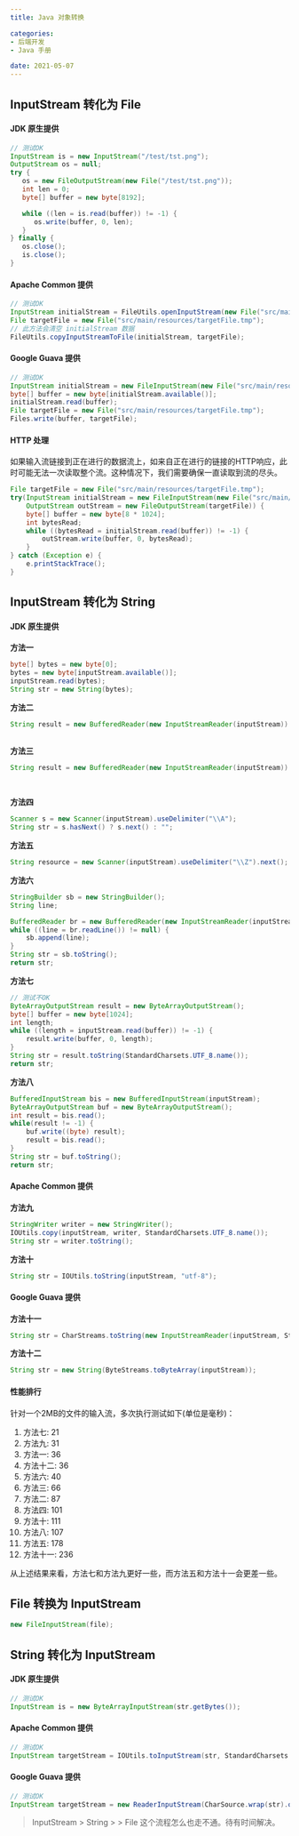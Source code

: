 ```yaml
---
title: Java 对象转换

categories:
- 后端开发
- Java 手册

date: 2021-05-07
---
```

## InputStream 转化为 File
#### JDK 原生提供
```java
// 测试OK
InputStream is = new InputStream("/test/tst.png");
OutputStream os = null;
try {
   os = new FileOutputStream(new File("/test/tst.png"));
   int len = 0;
   byte[] buffer = new byte[8192];

   while ((len = is.read(buffer)) != -1) {
      os.write(buffer, 0, len);
   }
} finally {
   os.close();
   is.close();
}
```

#### Apache Common 提供
```java
// 测试OK
InputStream initialStream = FileUtils.openInputStream(new File("src/main/resources/sample.txt"));
File targetFile = new File("src/main/resources/targetFile.tmp");
// 此方法会清空 initialStream 数据
FileUtils.copyInputStreamToFile(initialStream, targetFile);
```

#### Google Guava 提供
```java
// 测试OK
InputStream initialStream = new FileInputStream(new File("src/main/resources/sample.txt"));
byte[] buffer = new byte[initialStream.available()];
initialStream.read(buffer);
File targetFile = new File("src/main/resources/targetFile.tmp");
Files.write(buffer, targetFile);
```

#### HTTP 处理
如果输入流链接到正在进行的数据流上，如来自正在进行的链接的HTTP响应，此时可能无法一次读取整个流。这种情况下，我们需要确保一直读取到流的尽头。

```java
File targetFile = new File("src/main/resources/targetFile.tmp");
try(InputStream initialStream = new FileInputStream(new File("src/main/resources/sample.txt"));
    OutputStream outStream = new FileOutputStream(targetFile)) {
    byte[] buffer = new byte[8 * 1024];
    int bytesRead;
    while ((bytesRead = initialStream.read(buffer)) != -1) {
        outStream.write(buffer, 0, bytesRead);
    }
} catch (Exception e) {
    e.printStackTrace();
}
```

## InputStream 转化为 String
#### JDK 原生提供
**方法一**
```java
byte[] bytes = new byte[0];
bytes = new byte[inputStream.available()];
inputStream.read(bytes);
String str = new String(bytes);
```

**方法二**
```java
String result = new BufferedReader(new InputStreamReader(inputStream)).lines()
                                                                      .collect(Collectors.joining(System.lineSeparator()));
```

**方法三**
```java
String result = new BufferedReader(new InputStreamReader(inputStream)).lines()
                                                                      .parallel()
                                                                      .collect(Collectors.joining(System.lineSeparator()));
```

**方法四**
```java
Scanner s = new Scanner(inputStream).useDelimiter("\\A");
String str = s.hasNext() ? s.next() : "";
```

**方法五**
```java
String resource = new Scanner(inputStream).useDelimiter("\\Z").next();
```

**方法六**
```java
StringBuilder sb = new StringBuilder();
String line;

BufferedReader br = new BufferedReader(new InputStreamReader(inputStream));
while ((line = br.readLine()) != null) {
    sb.append(line);
}
String str = sb.toString();
return str;
```

**方法七**
```java
// 测试不OK
ByteArrayOutputStream result = new ByteArrayOutputStream();
byte[] buffer = new byte[1024];
int length;
while ((length = inputStream.read(buffer)) != -1) {
    result.write(buffer, 0, length);
}
String str = result.toString(StandardCharsets.UTF_8.name());
return str;
```

**方法八**
```java
BufferedInputStream bis = new BufferedInputStream(inputStream);
ByteArrayOutputStream buf = new ByteArrayOutputStream();
int result = bis.read();
while(result != -1) {
    buf.write((byte) result);
    result = bis.read();
}
String str = buf.toString();
return str;
```

#### Apache Common 提供
**方法九**
```java
StringWriter writer = new StringWriter();
IOUtils.copy(inputStream, writer, StandardCharsets.UTF_8.name());
String str = writer.toString();
```

**方法十**
```java
String str = IOUtils.toString(inputStream, "utf-8");
```

#### Google Guava 提供
**方法十一**
```java
String str = CharStreams.toString(new InputStreamReader(inputStream, StandardCharsets.UTF_8));
```

**方法十二**
```java
String str = new String(ByteStreams.toByteArray(inputStream));
```

#### 性能排行
针对一个2MB的文件的输入流，多次执行测试如下(单位是毫秒)：
1. 方法七: 21
1. 方法九: 31
1. 方法一: 36
1. 方法十二: 36
1. 方法六: 40
1. 方法三: 66
1. 方法二: 87
1. 方法四: 101
1. 方法十: 111
1. 方法八: 107
1. 方法五: 178
1. 方法十一: 236

从上述结果来看，方法七和方法九更好一些，而方法五和方法十一会更差一些。

## File 转换为 InputStream
```java
new FileInputStream(file);
```

## String 转化为 InputStream
#### JDK 原生提供
```java
// 测试OK
InputStream is = new ByteArrayInputStream(str.getBytes());
```

#### Apache Common 提供
```java
// 测试OK
InputStream targetStream = IOUtils.toInputStream(str, StandardCharsets.UTF_8.name());
```

#### Google Guava 提供
```java
// 测试OK
InputStream targetStream = new ReaderInputStream(CharSource.wrap(str).openStream(), StandardCharsets.UTF_8.name());
```

> InputStream > String > > File 这个流程怎么也走不通。待有时间解决。